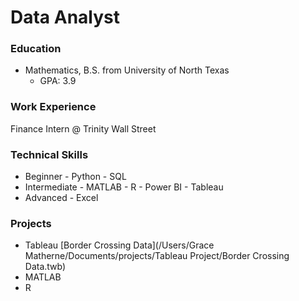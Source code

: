 # Data Analyst

### Education
- Mathematics, B.S. from University of North Texas
    - GPA: 3.9

### Work Experience
Finance Intern @ Trinity Wall Street

### Technical Skills
- Beginner
      - Python
      - SQL
- Intermediate
      - MATLAB
      - R
      - Power BI
      - Tableau
- Advanced
      - Excel

### Projects
- Tableau
      [Border Crossing Data](/Users/Grace Matherne/Documents/projects/Tableau Project/Border Crossing Data.twb)
- MATLAB
- R
